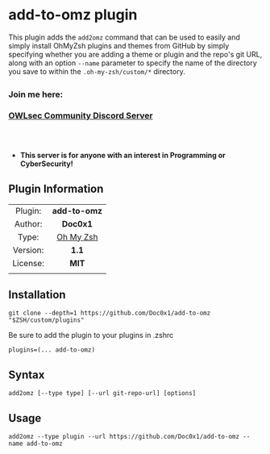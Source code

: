 # add-to-omz plugin

This plugin adds the `add2omz` command that can be used to easily and simply install OhMyZsh plugins and themes from GitHub by simply specifying whether you are adding a theme or plugin and the repo's git URL, along with an option `--name` parameter to specify the name of the directory you save to within the `.oh-my-zsh/custom/*` directory.

<div style="display: flex; flex-direction: column; margin-bottom: -3%; margin-top: -2%;">
<h3 style="margin-bottom: 3px;">Join me here:</h3>
<h3 style="margin-top: 3px;">

[OWLsec Community Discord Server](https://discord.gg/owlsec)</h3>
</div>

- **This server is for anyone with an interest in Programming or CyberSecurity!**

## Plugin Information

|          |                                                 |
| :------: | :---------------------------------------------: |
| Plugin:  |                  **add-to-omz**                  |
| Author:  |                   **Doc0x1**                    |
|  Type:   | [Oh My Zsh](https://github.com/ohmyzsh/ohmyzsh) |
| Version: |                    **1.1**                    |
| License: |                     **MIT**                     |
|          |                                                 |

## Installation

`git clone --depth=1 https://github.com/Doc0x1/add-to-omz "$ZSH/custom/plugins"`

Be sure to add the plugin to your plugins in .zshrc

```
plugins=(... add-to-omz)
```

## Syntax

`add2omz [--type type] [--url git-repo-url] [options]`

## Usage

`add2omz --type plugin --url https://github.com/Doc0x1/add-to-omz --name add-to-omz`
